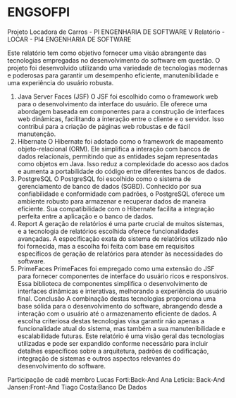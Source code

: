 # ENGSOFPI
Projeto Locadora de Carros - PI ENGENHARIA DE SOFTWARE V
Relatório - LOCAR - PI4 ENGENHARIA DE SOFTWARE

Este relatório tem como objetivo fornecer uma visão abrangente das tecnologias empregadas no desenvolvimento do software em questão. O projeto foi desenvolvido utilizando uma variedade de tecnologias modernas e poderosas para garantir um desempenho eficiente, manutenibilidade e uma experiência do usuário robusta.
1. Java Server Faces (JSF)
O JSF foi escolhido como o framework web para o desenvolvimento da interface do usuário. Ele oferece uma abordagem baseada em componentes para a construção de interfaces web dinâmicas, facilitando a interação entre o cliente e o servidor. Isso contribui para a criação de páginas web robustas e de fácil manutenção.
2. Hibernate
O Hibernate foi adotado como o framework de mapeamento objeto-relacional (ORM). Ele simplifica a interação com bancos de dados relacionais, permitindo que as entidades sejam representadas como objetos em Java. Isso reduz a complexidade do acesso aos dados e aumenta a portabilidade do código entre diferentes bancos de dados.
3. PostgreSQL
O PostgreSQL foi escolhido como o sistema de gerenciamento de banco de dados (SGBD). Conhecido por sua confiabilidade e conformidade com padrões, o PostgreSQL oferece um ambiente robusto para armazenar e recuperar dados de maneira eficiente. Sua compatibilidade com o Hibernate facilita a integração perfeita entre a aplicação e o banco de dados.
4. Report
A geração de relatórios é uma parte crucial de muitos sistemas, e a tecnologia de relatórios escolhida oferece funcionalidades avançadas. A especificação exata do sistema de relatórios utilizado não foi fornecida, mas a escolha foi feita com base em requisitos específicos de geração de relatórios para atender às necessidades do software.
5. PrimeFaces
PrimeFaces foi empregado como uma extensão do JSF para fornecer componentes de interface do usuário ricos e responsivos. Essa biblioteca de componentes simplifica o desenvolvimento de interfaces dinâmicas e interativas, melhorando a experiência do usuário final.
Conclusão
A combinação destas tecnologias proporciona uma base sólida para o desenvolvimento do software, abrangendo desde a interação com o usuário até o armazenamento eficiente de dados. A escolha criteriosa destas tecnologias visa garantir não apenas a funcionalidade atual do sistema, mas também a sua manutenibilidade e escalabilidade futuras.
Este relatório é uma visão geral das tecnologias utilizadas e pode ser expandido conforme necessário para incluir detalhes específicos sobre a arquitetura, padrões de codificação, integração de sistemas e outros aspectos relevantes do desenvolvimento do software.

 




Participação de cadê membro
Lucas Forti:Back-And
Ana Leticia: Back-And
Jansen:Front-And
Tiago Costa:Banco De Dados

